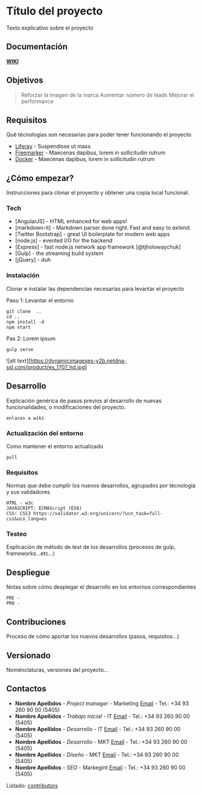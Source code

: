# Título del proyecto

Texto explicativo sobre el proyecto

## Documentación

**[WIKI](https://github.com/xanisu/documentation-template/wiki)**

## Objetivos

> Reforzar la imagen de la marca
> Aumentar número de leads
> Mejorar el performance

## Requisitos

Qué técnologías son necesarias para poder tener funcionando el proyecto

* [Liferay](http://www.mecalux.es) - Suspendisse ut mass
* [Freemarker](http://www.mecalux.es) - Maecenas dapibus, lorem in sollicitudin rutrum
* [Docker](http://www.mecalux.es) - Maecenas dapibus, lorem in sollicitudin rutrum

## ¿Cómo empezar?

Instrucciones para clonar el proyecto y obtener una copia local funcional.

### Tech

* [AngularJS] - HTML enhanced for web apps!
* [markdown-it] - Markdown parser done right. Fast and easy to extend.
* [Twitter Bootstrap] - great UI boilerplate for modern web apps
* [node.js] - evented I/O for the backend
* [Express] - fast node.js network app framework [@tjholowaychuk]
* [Gulp] - the streaming build system
* [jQuery] - duh

### Instalación

Clonar e instalar las dependencias necesarias para levantar el proyecto

Paso 1: Levantar el entorno

```
git clone  ..
cd ..
npm install -d
npm start
```

Pas 2: Lorem ipsum

```
gulp serve
```

![alt text][https://dynamicimageses-v2b.netdna-ssl.com/product/es_1707_hd.jpg]

## Desarrollo

Explicación genérica de pasos previos al desarrollo de nuevas funcionalidades, o modificaciones del proyecto.

```
enlaces a wiki
```
### Actualización del entorno

Como mantener el entorno actualizado

```
pull
```

### Requisitos

Normas que debe cumplir los nuevos desarrollos, agrupados por técnología y sus validadores.

```
HTML - w3c
JAVASCRIPT: ECMAScript (ES6)
CSS: CSS3 https://validator.w3.org/unicorn/?ucn_task=full-css&ucn_lang=es
```

### Testeo

Explicación de método de test de los desarrollos (procesos de gulp, frameworks...etc...)


## Despliegue

Notas sobre cómo desplegar el desarrollo en los entornos correspondientes

```
PRE - 
PRO -
```

## Contribuciones

Proceso de cómo aportar los nuevos desarrollos (pasos, requisitos...)

## Versionado  

Noménclaturas, versiones del proyecto...


## Contactos

* **Nombre Apellidos** - *Project manager* - Marketing [Email](nombre.apellidos@mecalux.com) - Tel.: +34 93 260 90 00 (5405)
* **Nombre Apellidos** - *Trabajo inicial* - IT [Email](nombre.apellidos@mecalux.com) - Tel.: +34 93 260 90 00 (5405)
* **Nombre Apellidos** - *Desarrollo* - IT [Email](nombre.apellidos@mecalux.com) - Tel.: +34 93 260 90 00 (5405)
* **Nombre Apellidos** - *Desarrollo* - MKT [Email](nombre.apellidos@mecalux.com) - Tel.: +34 93 260 90 00 (5405)
* **Nombre Apellidos** - *Diseño* - MKT [Email](nombre.apellidos@mecalux.com) - Tel.: +34 93 260 90 00 (5405)
* **Nombre Apellidos** - *SEO* - Markegint [Email](nombre.apellidos@mecalux.com) - Tel.: +34 93 260 90 00 (5405)


Listado: [contributors](https://github.com/your/project/contributors) 

